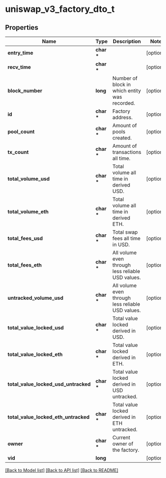 # uniswap_v3_factory_dto_t

## Properties
Name | Type | Description | Notes
------------ | ------------- | ------------- | -------------
**entry_time** | **char \*** |  | [optional] 
**recv_time** | **char \*** |  | [optional] 
**block_number** | **long** | Number of block in which entity was recorded. | [optional] 
**id** | **char \*** | Factory address. | [optional] 
**pool_count** | **char \*** | Amount of pools created. | [optional] 
**tx_count** | **char \*** | Amount of transactions all time. | [optional] 
**total_volume_usd** | **char \*** | Total volume all time in derived USD. | [optional] 
**total_volume_eth** | **char \*** | Total volume all time in derived ETH. | [optional] 
**total_fees_usd** | **char \*** | Total swap fees all time in USD. | [optional] 
**total_fees_eth** | **char \*** | All volume even through less reliable USD values. | [optional] 
**untracked_volume_usd** | **char \*** | All volume even through less reliable USD values. | [optional] 
**total_value_locked_usd** | **char \*** | Total value locked derived in USD. | [optional] 
**total_value_locked_eth** | **char \*** | Total value locked derived in ETH. | [optional] 
**total_value_locked_usd_untracked** | **char \*** | Total value locked derived in USD untracked. | [optional] 
**total_value_locked_eth_untracked** | **char \*** | Total value locked derived in ETH untracked. | [optional] 
**owner** | **char \*** | Current owner of the factory. | [optional] 
**vid** | **long** |  | [optional] 

[[Back to Model list]](../README.md#documentation-for-models) [[Back to API list]](../README.md#documentation-for-api-endpoints) [[Back to README]](../README.md)


